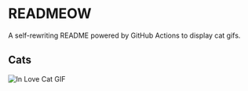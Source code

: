 # READMEOW

A self-rewriting README powered by GitHub Actions to display cat gifs.

## Cats

![In Love Cat GIF](https://media4.giphy.com/media/MDJ9IbxxvDUQM/200.gif?cid=9acd02dacjo5besmobxswqcpl83lzhbxuu5hzbxvncqsfkq7&ep=v1_gifs_search&rid=200.gif&ct=g)
